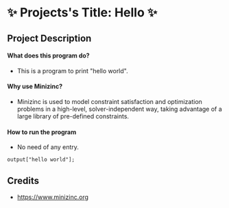 # ✨ Projects's Title: Hello ✨

## Project Description

#### What does this program do?
* This is a program to print "hello world".

#### Why use Minizinc?
* Minizinc is used to model constraint satisfaction and optimization problems in a high-level, solver-independent way, taking advantage of a large library of pre-defined constraints.

#### How to run the program
* No need of any entry.

```minizinc
output["hello world"];
```

## Credits
* https://www.minizinc.org